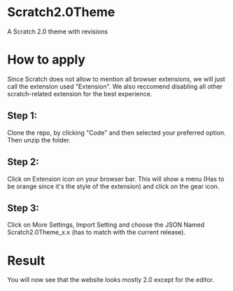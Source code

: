 # Scratch2.0Theme
A Scratch 2.0 theme with revisions
# How to apply
Since Scratch does not allow to mention all browser extensions, we will just call the extension used "Extension". We also reccomend disabling all other scratch-related extension for the best experience.
## Step 1:
Clone the repo, by clicking "Code" and then selected your preferred option. Then unzip the folder.
## Step 2:
Click on Extension icon on your browser bar. This will show a menu (Has to be orange since it's the style of the extension) and click on the gear icon.
## Step 3:
Click on More Settings, Import Setting and choose the JSON Named Scratch2.0Theme_x.x (has to match with the current release).
# Result
You will now see that the website looks mostly 2.0 except for the editor.
